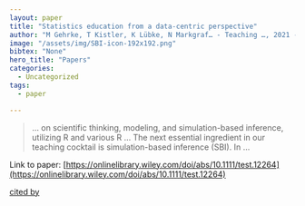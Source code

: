 ```yaml
---
layout: paper
title: "Statistics education from a data‐centric perspective"
author: "M Gehrke, T Kistler, K Lübke, N Markgraf… - Teaching …, 2021 - Wiley Online Library"
image: "/assets/img/SBI-icon-192x192.png"
bibtex: "None"
hero_title: "Papers"
categories:
  - Uncategorized
tags:
  - paper

---
```

>… on scientific thinking, modeling, and simulation-based inference, utilizing R and various R … The next essential ingredient in our teaching cocktail is simulation-based inference (SBI). In …

Link to paper: [https://onlinelibrary.wiley.com/doi/abs/10.1111/test.12264](https://onlinelibrary.wiley.com/doi/abs/10.1111/test.12264)

[cited by](https://scholar.google.com/scholar?cites=13522230875502464784&as_sdt=2005&sciodt=0,5&hl=en&num=20)
